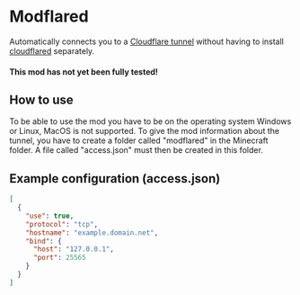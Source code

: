 # Modflared
Automatically connects you to a [Cloudflare tunnel](https://developers.cloudflare.com/cloudflare-one/connections/connect-apps/) without having to install [cloudflared](https://developers.cloudflare.com/cloudflare-one/connections/connect-apps/install-and-setup/installation/) separately.
#### This mod has not yet been fully tested!

## How to use
To be able to use the mod you have to be on the operating system Windows or Linux, MacOS is not supported. To give the mod information about the tunnel, you have to create a folder called "modflared" in the Minecraft folder. A file called "access.json" must then be created in this folder.

## Example configuration (access.json)
```JSON
[
  {
    "use": true,
    "protocol": "tcp",
    "hostname": "example.domain.net",
    "bind": {
      "host": "127.0.0.1",
      "port": 25565
    }
  }
]
```